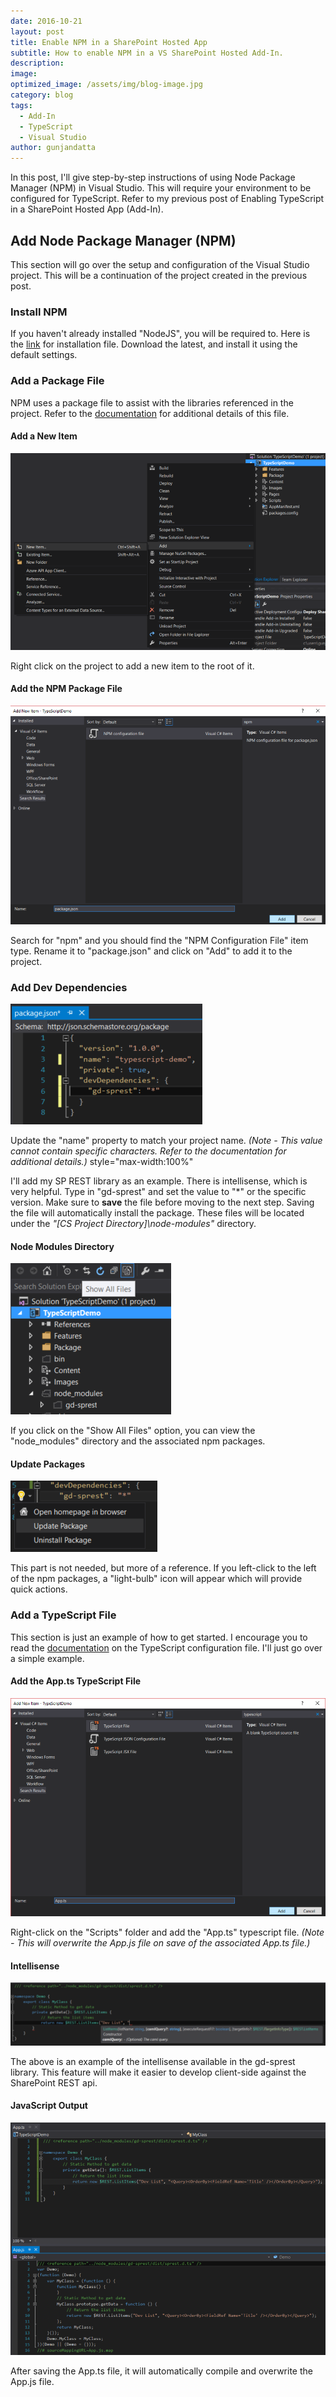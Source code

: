 ```yaml
---
date: 2016-10-21
layout: post
title: Enable NPM in a SharePoint Hosted App
subtitle: How to enable NPM in a VS SharePoint Hosted Add-In.
description:
image:
optimized_image: /assets/img/blog-image.jpg
category: blog
tags:
  - Add-In
  - TypeScript
  - Visual Studio
author: gunjandatta
---
```


In this post, I'll give step-by-step instructions of using Node Package Manager (NPM) in Visual Studio. This will require your environment to be configured for TypeScript. Refer to my previous post of Enabling TypeScript in a SharePoint Hosted App (Add-In).

## Add Node Package Manager (NPM)

This section will go over the setup and configuration of the Visual Studio project. This will be a continuation of the project created in the previous post.

### Install NPM

If you haven't already installed "NodeJS", you will be required to. Here is the [link](https://nodejs.org) for installation file. Download the latest, and install it using the default settings.

### Add a Package File

NPM uses a package file to assist with the libraries referenced in the project. Refer to the [documentation](https://docs.npmjs.com/files/package.json) for additional details of this file.

#### Add a New Item

[![Add New Item](/assets/posts/typescript-vs-setup/AddNewItem.png)](/assets/posts/typescript-vs-setup/AddNewItem.png)

Right click on the project to add a new item to the root of it.

#### Add the NPM Package File

[![Add NPM Package File](/assets/posts/typescript-vs-setup/AddPackageFile.png)](/assets/posts/typescript-vs-setup/AddPackageFile.png)

Search for "npm" and you should find the "NPM Configuration File" item type. Rename it to "package.json" and click on "Add" to add it to the project.

### Add Dev Dependencies

[![Add Dev Dependencies](/assets/posts/typescript-vs-setup/AddDevDependencies.png)](/assets/posts/typescript-vs-setup/AddDevDependencies.png)

Update the "name" property to match your project name. _(Note - This value cannot contain specific characters. Refer to the documentation for additional details.)_ style="max-width:100%"

I'll add my SP REST library as an example. There is intellisense, which is very helpful. Type in "gd-sprest" and set the value to "\*" or the specific version. Make sure to **save** the file before moving to the next step. Saving the file will automatically install the package. These files will be located under the _"\[CS Project Directory\]\\node-modules"_ directory.

#### Node Modules Directory

[![Node Modules](/assets/posts/typescript-vs-setup/NodeModules.png)](/assets/posts/typescript-vs-setup/NodeModules.png)

If you click on the "Show All Files" option, you can view the "node\_modules" directory and the associated npm packages.

#### Update Packages

[![Update NPM Packages](/assets/posts/typescript-vs-setup/UpdatePackage.png)](/assets/posts/typescript-vs-setup/UpdatePackage.png)

This part is not needed, but more of a reference. If you left-click to the left of the npm packages, a "light-bulb" icon will appear which will provide quick actions.

### Add a TypeScript File

This section is just an example of how to get started. I encourage you to read the [documentation](https://www.typescriptlang.org/docs/handbook/tsconfig-json.html) on the TypeScript configuration file. I'll just go over a simple example.

#### Add the App.ts TypeScript File

[![Add TypeScript File](/assets/posts/typescript-vs-setup/AddTypeScriptFile.png)](/assets/posts/typescript-vs-setup/AddTypeScriptFile.png)

Right-click on the "Scripts" folder and add the "App.ts" typescript file. _(Note - This will overwrite the App.js file on save of the associated App.ts file.)_

#### Intellisense

[![SP-REST Intellisense](/assets/posts/typescript-vs-setup/Intellisense.png)](/assets/posts/typescript-vs-setup/Intellisense.png)

The above is an example of the intellisense available in the gd-sprest library. This feature will make it easier to develop client-side against the SharePoint REST api.

#### JavaScript Output

[![JavaScript Output](/assets/posts/typescript-vs-setup/TStoJS.png)](/assets/posts/typescript-vs-setup/TStoJS.png)

After saving the App.ts file, it will automatically compile and overwrite the App.js file.
